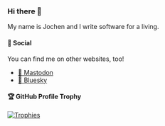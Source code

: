 ### Hi there 👋

My name is Jochen and I write software for a living.


#### 💬 Social

You can find me on other websites, too!

- <a rel="me" href="https://hachyderm.io/@joschi">:elephant: Mastodon</a>
- <a rel="me" href="https://bsky.app/profile/did:plc:tl47ohyqzasyilxqscalxj6m">:butterfly: Bluesky</a>

#### 🏆 GitHub Profile Trophy

[![Trophies](https://github-profile-trophy.vercel.app/?username=joschi)](https://github.com/ryo-ma/github-profile-trophy)

<!--
**joschi/joschi** is a ✨ _special_ ✨ repository because its `README.md` (this file) appears on your GitHub profile.

Here are some ideas to get you started:

- 🔭 I’m currently working on ...
- 🌱 I’m currently learning ...
- 👯 I’m looking to collaborate on ...
- 🤔 I’m looking for help with ...
- 💬 Ask me about ...
- 📫 How to reach me: ...
- 😄 Pronouns: ...
- ⚡ Fun fact: ...
-->
